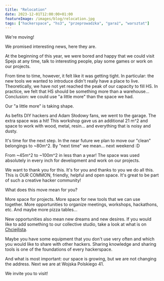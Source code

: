 ```yaml
---
title: "Relocation"
date: 2023-12-01T12:00:00+01:00
featureImage: /images/blog/relocation.jpg
tags: ["hackerspace", "hs3", "przeprowadzka", "garaż", "warsztat"]
---
```


We're moving!

We promised interesting news, here they are.

At the beginning of this year, we were bored and happy that we could visit Spejs at any time, talk to interesting people, play some games or work on our projects.

From time to time, however, it felt like it was getting tight. In particular: the new tools we wanted to introduce didn't really have a place to live. Theoretically, we have not yet reached the peak of our capacity to fill HS. In practice, we felt that HS should be something more than a warehouse... Conclusion: we could use "a little more" than the space we had.

Our "a little more" is taking shape.

As befits DIY hackers and Adam Słodowy fans, we went to the garage. The extra space was a hit! This workshop gave us an additional 21 m^2 and space to work with wood, metal, resin... and everything that is noisy and dusty.

It's time for the next step. In the near future we plan to move our "clean" belongings to ~80m^2. By "next time" we mean... next weekend :D

From ~45m^2 to ~100m^2 in less than a year! The space was used absolutely in every inch for development and work on our projects.

We want to thank you for this. It's for you and thanks to you we do all this. This is OUR COMMON, friendly, helpful and open space. It's great to be part of such a creative hacker community!

What does this move mean for you?

More space for projects. More space for new tools that we can use together. More opportunities to organize meetings, workshops, hackathons, etc. And maybe more pizza tables...

New opportunities also mean new dreams and new desires. If you would like to add something to our collective studio, take a look at what is on [Chciejlista](https://hs3.pl/zasoby/chciejlista/).

Maybe you have some equipment that you don't use very often and which you would like to share with other hackers. Sharing knowledge and sharing tools is one of the foundations of every hackerspace.

And what is most important: our space is growing, but we are not changing the address. Next we are at Wojska Polskiego 41.

We invite you to visit!